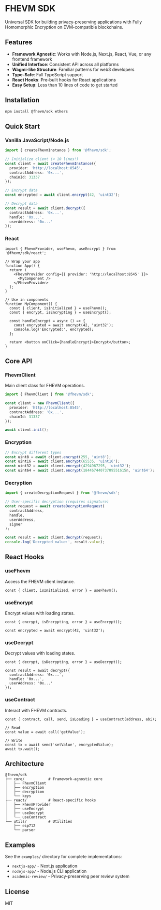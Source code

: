 # FHEVM SDK

Universal SDK for building privacy-preserving applications with Fully Homomorphic Encryption on EVM-compatible blockchains.

## Features

- **Framework Agnostic**: Works with Node.js, Next.js, React, Vue, or any frontend framework
- **Unified Interface**: Consistent API across all platforms
- **Wagmi-like Structure**: Familiar patterns for web3 developers
- **Type-Safe**: Full TypeScript support
- **React Hooks**: Pre-built hooks for React applications
- **Easy Setup**: Less than 10 lines of code to get started

## Installation

```bash
npm install @fhevm/sdk ethers
```

## Quick Start

### Vanilla JavaScript/Node.js

```typescript
import { createFhevmInstance } from '@fhevm/sdk';

// Initialize client (< 10 lines!)
const client = await createFhevmInstance({
  provider: 'http://localhost:8545',
  contractAddress: '0x...',
  chainId: 31337
});

// Encrypt data
const encrypted = await client.encrypt(42, 'uint32');

// Decrypt data
const result = await client.decrypt({
  contractAddress: '0x...',
  handle: '0x...',
  userAddress: '0x...'
});
```

### React

```tsx
import { FhevmProvider, useFhevm, useEncrypt } from '@fhevm/sdk/react';

// Wrap your app
function App() {
  return (
    <FhevmProvider config={{ provider: 'http://localhost:8545' }}>
      <MyComponent />
    </FhevmProvider>
  );
}

// Use in components
function MyComponent() {
  const { client, isInitialized } = useFhevm();
  const { encrypt, isEncrypting } = useEncrypt();

  const handleEncrypt = async () => {
    const encrypted = await encrypt(42, 'uint32');
    console.log('Encrypted:', encrypted);
  };

  return <button onClick={handleEncrypt}>Encrypt</button>;
}
```

## Core API

### FhevmClient

Main client class for FHEVM operations.

```typescript
import { FhevmClient } from '@fhevm/sdk';

const client = new FhevmClient({
  provider: 'http://localhost:8545',
  contractAddress: '0x...',
  chainId: 31337
});

await client.init();
```

### Encryption

```typescript
// Encrypt different types
const uint8 = await client.encrypt(255, 'uint8');
const uint16 = await client.encrypt(65535, 'uint16');
const uint32 = await client.encrypt(4294967295, 'uint32');
const uint64 = await client.encrypt(18446744073709551615n, 'uint64');
```

### Decryption

```typescript
import { createDecryptionRequest } from '@fhevm/sdk';

// User-specific decryption (requires signature)
const request = await createDecryptionRequest(
  contractAddress,
  handle,
  userAddress,
  signer
);

const result = await client.decrypt(request);
console.log('Decrypted value:', result.value);
```

## React Hooks

### useFhevm

Access the FHEVM client instance.

```tsx
const { client, isInitialized, error } = useFhevm();
```

### useEncrypt

Encrypt values with loading states.

```tsx
const { encrypt, isEncrypting, error } = useEncrypt();

const encrypted = await encrypt(42, 'uint32');
```

### useDecrypt

Decrypt values with loading states.

```tsx
const { decrypt, isDecrypting, error } = useDecrypt();

const result = await decrypt({
  contractAddress: '0x...',
  handle: '0x...',
  userAddress: '0x...'
});
```

### useContract

Interact with FHEVM contracts.

```tsx
const { contract, call, send, isLoading } = useContract(address, abi);

// Read
const value = await call('getValue');

// Write
const tx = await send('setValue', encryptedValue);
await tx.wait();
```

## Architecture

```
@fhevm/sdk
├── core/           # Framework-agnostic core
│   ├── FhevmClient
│   ├── encryption
│   ├── decryption
│   └── keys
├── react/          # React-specific hooks
│   ├── FhevmProvider
│   ├── useEncrypt
│   ├── useDecrypt
│   └── useContract
└── utils/          # Utilities
    ├── eip712
    └── parser
```

## Examples

See the `examples/` directory for complete implementations:

- `nextjs-app/` - Next.js application
- `nodejs-app/` - Node.js CLI application
- `academic-review/` - Privacy-preserving peer review system

## License

MIT
